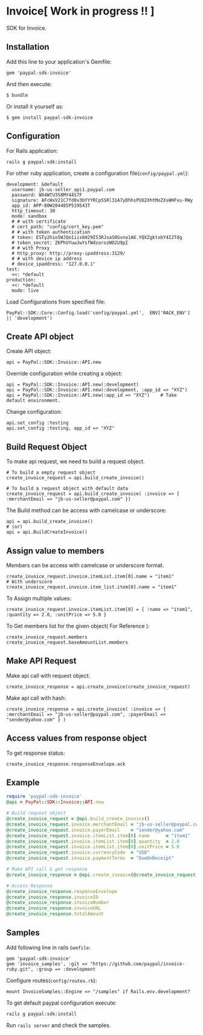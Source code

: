 # Invoice[ Work in progress !! ]

SDK for Invoice.

## Installation

Add this line to your application's Gemfile:

    gem 'paypal-sdk-invoice'

And then execute:

    $ bundle

Or install it yourself as:

    $ gem install paypal-sdk-invoice

## Configuration

For Rails application:

    rails g paypal:sdk:install

For other ruby application, create a configuration file(`config/paypal.yml`):

    development: &default
      username: jb-us-seller_api1.paypal.com
      password: WX4WTU3S8MY44S7F
      signature: AFcWxV21C7fd0v3bYYYRCpSSRl31A7yDhhsPUU2XhtMoZXsWHFxu-RWy
      app_id: APP-80W284485P519543T
      http_timeout: 30
      mode: sandbox
      # # with certificate
      # cert_path: "config/cert_key.pem"
      # # with token authentication
      # token: ESTy2hio5WJQo1iixkH29I53RJxaS0Gvno1A6.YQXZgktxbY4I2Tdg
      # token_secret: ZKPhUYuwJwYsfWdzorozWO2U9pI
      # # with Proxy
      # http_proxy: http://proxy-ipaddress:3129/
      # # with device ip address
      # device_ipaddress: "127.0.0.1"
    test:
      <<: *default
    production:
      <<: *default
      mode: live

Load Configurations from specified file:

    PayPal::SDK::Core::Config.load('config/paypal.yml',  ENV['RACK_ENV'] || 'development')

## Create API object

Create API object:

    api = PayPal::SDK::Invoice::API.new

Override configuration while creating a object:

    api = PayPal::SDK::Invoice::API.new(:development)
    api = PayPal::SDK::Invoice::API.new(:development, :app_id => "XYZ")
    api = PayPal::SDK::Invoice::API.new(:app_id => "XYZ")    # Take default environment.

Change configuration:

    api.set_config :testing
    api.set_config :testing, app_id => "XYZ"


## Build Request Object

To make api request, we need to build a request object.

    # To build a empty request object
    create_invoice_request = api.build_create_invoice()

    # To build a request object with default data
    create_invoice_request = api.build_create_invoice( :invoice => { :merchantEmail => "jb-us-seller@paypal.com" })

The Build method can be access with camelcase or underscore:

    api = api.build_create_invoice()
    # (or)
    api = api.BuildCreateInvoice()

## Assign value to members

Members can be access with camelcase or underscore format.

    create_invoice_request.invoice.itemList.item[0].name = "item1"
    # With underscore
    create_invoice_request.invoice.item_list.item[0].name = "item1"

To Assign multiple values:

    create_invoice_request.invoice.itemList.item[0] = { :name => "item1", :quantity => 2.0, :unitPrice => 5.0 }

To Get members list for the given object( For Reference ):

    create_invoice_request.members
    create_invoice_request.baseAmountList.members

## Make API Request

Make api call with request object:

    create_invoice_response = api.create_invoice(create_invoice_request)

Make api call with hash:

    create_invoice_response = api.create_invoice( :invoice => { :merchantEmail => "jb-us-seller@paypal.com", :payerEmail => "sender@yahoo.com" } )

## Access values from response object

To get response status:

    create_invoice_response.responseEnvelope.ack


## Example

```ruby
require 'paypal-sdk-invoice'
@api = PayPal::SDK::Invoice::API.new

# Build request object
@create_invoice_request = @api.build_create_invoice()
@create_invoice_request.invoice.merchantEmail = "jb-us-seller@paypal.com"
@create_invoice_request.invoice.payerEmail    = "sender@yahoo.com"
@create_invoice_request.invoice.itemList.item[0].name      = "item1"
@create_invoice_request.invoice.itemList.item[0].quantity  = 2.0
@create_invoice_request.invoice.itemList.item[0].unitPrice = 5.0
@create_invoice_request.invoice.currencyCode  = "USD"
@create_invoice_request.invoice.paymentTerms  = "DueOnReceipt"

# Make API call & get response
@create_invoice_response = @api.create_invoice(@create_invoice_request)

# Access Response
@create_invoice_response.responseEnvelope
@create_invoice_response.invoiceID
@create_invoice_response.invoiceNumber
@create_invoice_response.invoiceURL
@create_invoice_response.totalAmount
```

## Samples

Add following line in rails `Gemfile`:

    gem 'paypal-sdk-invoice'
    gem 'invoice_samples', :git => "https://github.com/paypal/invoice-ruby.git", :group => :development

Configure routes(`config/routes.rb`):

    mount InvoiceSamples::Engine => "/samples" if Rails.env.development?

To get default paypal configuration execute:

    rails g paypal:sdk:install

Run `rails server` and check the samples.
